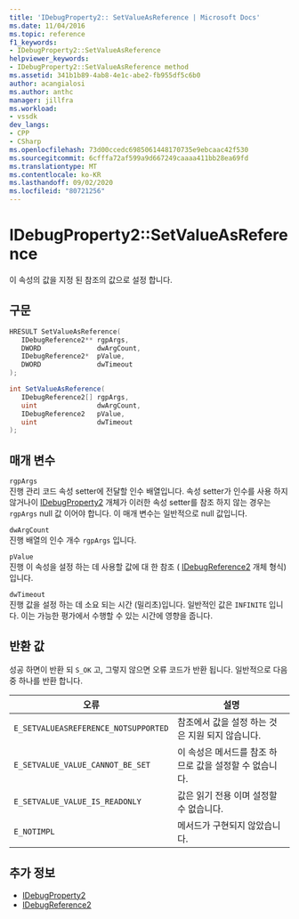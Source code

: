 ```yaml
---
title: 'IDebugProperty2:: SetValueAsReference | Microsoft Docs'
ms.date: 11/04/2016
ms.topic: reference
f1_keywords:
- IDebugProperty2::SetValueAsReference
helpviewer_keywords:
- IDebugProperty2::SetValueAsReference method
ms.assetid: 341b1b89-4ab8-4e1c-abe2-fb955df5c6b0
author: acangialosi
ms.author: anthc
manager: jillfra
ms.workload:
- vssdk
dev_langs:
- CPP
- CSharp
ms.openlocfilehash: 73d00ccedc6985061448170735e9ebcaac42f530
ms.sourcegitcommit: 6cfffa72af599a9d667249caaaa411bb28ea69fd
ms.translationtype: MT
ms.contentlocale: ko-KR
ms.lasthandoff: 09/02/2020
ms.locfileid: "80721256"
---
```

# <a name="idebugproperty2setvalueasreference"></a>IDebugProperty2::SetValueAsReference
이 속성의 값을 지정 된 참조의 값으로 설정 합니다.

## <a name="syntax"></a>구문

```cpp
HRESULT SetValueAsReference(
   IDebugReference2** rgpArgs,
   DWORD              dwArgCount,
   IDebugReference2*  pValue,
   DWORD              dwTimeout
);
```

```csharp
int SetValueAsReference(
   IDebugReference2[] rgpArgs,
   uint               dwArgCount,
   IDebugReference2   pValue,
   uint               dwTimeout
);
```

## <a name="parameters"></a>매개 변수
`rgpArgs`\
진행 관리 코드 속성 setter에 전달할 인수 배열입니다. 속성 setter가 인수를 사용 하지 않거나이 [IDebugProperty2](../../../extensibility/debugger/reference/idebugproperty2.md) 개체가 이러한 속성 setter를 참조 하지 않는 경우는 `rgpArgs` null 값 이어야 합니다. 이 매개 변수는 일반적으로 null 값입니다.

`dwArgCount`\
진행 배열의 인수 개수 `rgpArgs` 입니다.

`pValue`\
진행 이 속성을 설정 하는 데 사용할 값에 대 한 참조 ( [IDebugReference2](../../../extensibility/debugger/reference/idebugreference2.md) 개체 형식)입니다.

`dwTimeout`\
진행 값을 설정 하는 데 소요 되는 시간 (밀리초)입니다. 일반적인 값은 `INFINITE` 입니다. 이는 가능한 평가에서 수행할 수 있는 시간에 영향을 줍니다.

## <a name="return-value"></a>반환 값
 성공 하면이 반환 되 `S_OK` 고, 그렇지 않으면 오류 코드가 반환 됩니다. 일반적으로 다음 중 하나를 반환 합니다.

|오류|설명|
|-----------|-----------------|
|`E_SETVALUEASREFERENCE_NOTSUPPORTED`|참조에서 값을 설정 하는 것은 지원 되지 않습니다.|
|`E_SETVALUE_VALUE_CANNOT_BE_SET`|이 속성은 메서드를 참조 하므로 값을 설정할 수 없습니다.|
|`E_SETVALUE_VALUE_IS_READONLY`|값은 읽기 전용 이며 설정할 수 없습니다.|
|`E_NOTIMPL`|메서드가 구현되지 않았습니다.|

## <a name="see-also"></a>추가 정보
- [IDebugProperty2](../../../extensibility/debugger/reference/idebugproperty2.md)
- [IDebugReference2](../../../extensibility/debugger/reference/idebugreference2.md)
